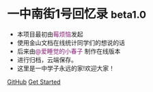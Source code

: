 
# 一中南街1号回忆录 <small>beta1.0</small>



- 本项目最初由<font color= #871F78>莓烦恼</font>发起
- 使用金山文档在线统计同学们的想说的话
- 后来由<font color= #871F78>@爱睡觉的小春子</font> 制作在线版本
- 进行归档，云端保存。
- 这里是一中学子永远的家!欢迎大家！

[GitHub](https://github.com/docsifyjs/docsify/)
[Get Started]()